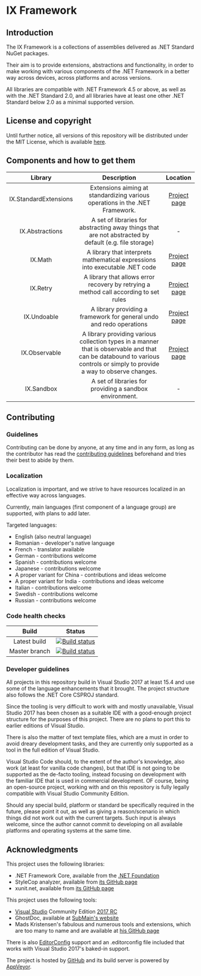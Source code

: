 # IX Framework

## Introduction

The IX Framework is a collections of assemblies delivered as .NET Standard NuGet packages.

Their aim is to provide extensions, abstractions and functionality, in order to make working with various components of the .NET Framework in
a better way across devices, across platforms and across versions.

All libraries are compatible with .NET Framework 4.5 or above, as well as with the .NET Standard 2.0, and all libraries have at least one other .NET
Standard below 2.0 as a minimal supported version.

## License and copyright

Until further notice, all versions of this repository will be distributed under the MIT License, which is available [here](LICENSE.md).

## Components and how to get them

| Library | Description | Location |
|:-------:|:-----------:|:--------:|
| IX.StandardExtensions | Extensions aiming at standardizing various operations in the .NET Framework. | [Project page](doc/IX.StandardExtensions.md) |
| IX.Abstractions | A set of libraries for abstracting away things that are not abstracted by default (e.g. file storage) | - |
| IX.Math | A library that interprets mathematical expressions into executable .NET code | [Project page](doc/IX.Math.md) |
| IX.Retry | A library that allows error recovery by retrying a method call according to set rules | [Project page](doc/IX.Retry.md) |
| IX.Undoable | A library providing a framework for general undo and redo operations | [Project page](doc/IX.Undoable.md) |
| IX.Observable | A library providing various collection types in a manner that is observable and that can be databound to various controls or simply to provide a way to observe changes. | [Project page](doc/IX.Observable.md) |
| IX.Sandbox | A set of libraries for providing a sandbox environment. | - |

## Contributing

### Guidelines

Contributing can be done by anyone, at any time and in any form, as long as the contributor
has read the [contributing guidelines](https://adimosh.github.io/contributingguidelines)
beforehand and tries their best to abide by them.

### Localization

Localization is important, and we strive to have resources localized in an effective way across languages.

Currently, main languages (first component of a language group) are supported, with plans to add later.

Targeted languages:
- English (also neutral language)
- Romanian - developer's native language
- French - translator available
- German - contributions welcome
- Spanish - contributions welcome
- Japanese - contributions welcome
- A proper variant for China - contributions and ideas welcome
- A proper variant for India - contributions and ideas welcome
- Italian - contributions welcome
- Swedish - contributions welcome
- Russian - contributions welcome

### Code health checks

| Build | Status |
|:-----:|:------:|
| Latest build | [![Build status](https://ci.appveyor.com/api/projects/status/vbemqye31fo3rj43?svg=true)](https://ci.appveyor.com/project/adimosh/ix-framework) |
| Master branch | [![Build status](https://ci.appveyor.com/api/projects/status/vbemqye31fo3rj43/branch/master?svg=true)](https://ci.appveyor.com/project/adimosh/ix-framework/branch/master) |

### Developer guidelines

All projects in this repository build in Visual Studio 2017 at least 15.4 and use some of the language enhancements that it brought. The project
structure also follows the .NET Core CSPROJ standard.

Since the tooling is very difficult to work with and mostly unavailable, Visual Studio 2017 has been chosen as a suitable IDE with a good-enough
project structure for the purposes of this project. There are no plans to port this to earlier editions of Visual Studio.

There is also the matter of text template files, which are a must in order to avoid dreary development tasks, and they are currently only supported
as a tool in the full edition of Visual Studio.

Visual Studio Code should, to the extent of the author's knowledge, also work (at least for vanilla code changes), but that IDE is not going to
be supported as the de-facto tooling, instead focusing on development with the familiar IDE that is used in commercial development. OF course,
being an open-source project, working with and on this repository is fully legally compatible with Visual Studio Community Edition.

Should any special build, platform or standard be specifically required in the future, please point it out, as well as giving a reason/scenario
in which things did not work out with the current targets. Such input is always welcome, since the author cannot commit to developing on all
available platforms and operating systems at the same time.

## Acknowledgments

This project uses the following libraries:

- .NET Framework Core, available from the [.NET Foundation](https://github.com/dotnet)
- StyleCop analyzer, available from [its GitHub page](https://github.com/DotNetAnalyzers/StyleCopAnalyzers)
- xunit.net, available from [its GitHub page](http://xunit.github.io/)

This project uses the following tools:

- [Visual Studio](https://www.visualstudio.com/) Community Edition [2017 RC](https://www.visualstudio.com/vs/visual-studio-2017-rc/)
- GhostDoc, available at [SubMain's website](http://submain.com/products/ghostdoc.aspx)
- Mads Kristensen's fabulous and numerous tools and extensions, which are too many to name and are available at
[his GitHub page](https://github.com/madskristensen/)

There is also [EditorConfig](http://editorconfig.org/) support and an .editorconfig file
included that works with Visual Studio 2017's baked-in support.

The project is hosted by [GitHub](https://github.com) and its build server is powered by
[AppVeyor](https://www.appveyor.com/).